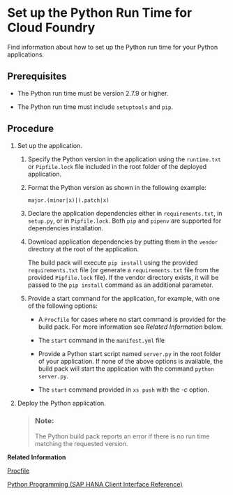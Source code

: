 <!-- loiod3eb4231f8f04a0bb917d1a5d6aaae89 -->

# Set up the Python Run Time for Cloud Foundry

Find information about how to set up the Python run time for your Python applications.



<a name="loiod3eb4231f8f04a0bb917d1a5d6aaae89__prereq_ntb_lyz_ddb"/>

## Prerequisites

-   The Python run time must be version 2.7.9 or higher.

-   The Python run time must include `setuptools` and `pip`.




<a name="loiod3eb4231f8f04a0bb917d1a5d6aaae89__steps_q4j_lyz_ddb"/>

## Procedure

1.  Set up the application.

    1.  Specify the Python version in the application using the `runtime.txt` or `Pipfile.lock` file included in the root folder of the deployed application.

    2.  Format the Python version as shown in the following example:

        `major.(minor|x)|(.patch|x)`

    3.  Declare the application dependencies either in `requirements.txt`, in `setup.py`, or in `Pipfile.lock`. Both `pip` and `pipenv` are supported for dependencies installation.

    4.  Download application dependencies by putting them in the `vendor` directory at the root of the application.

        The build pack will execute `pip install` using the provided `requirements.txt` file \(or generate a `requirements.txt` file from the provided `Pipfile.lock` file\). If the vendor directory exists, it will be passed to the `pip install` command as an additional parameter.

    5.  Provide a start command for the application, for example, with one of the following options:

        -   A `Procfile` for cases where no start command is provided for the build pack. For more information see *Related Information* below.

        -   The `start` command in the `manifest.yml` file

        -   Provide a Python start script named `server.py` in the root folder of your application. If none of the above options is available, the build pack will start the application with the command `python server.py`.

        -   The `start` command provided in `xs push` with the *\-c* option.



2.  Deploy the Python application.

    > ### Note:  
    > The Python build pack reports an error if there is no run time matching the requested version.


**Related Information**  


[Procfile](https://docs.cloudfoundry.org/buildpacks/prod-server.html)

[Python Programming \(SAP HANA Client Interface Reference\)](https://help.sap.com/viewer/0eec0d68141541d1b07893a39944924e/2.0.latest/en-US/f3b8fabf34324302b123297cdbe710f0.html)

